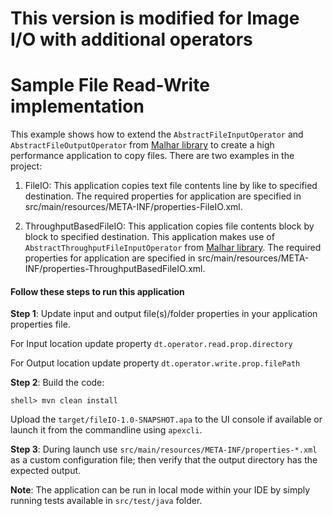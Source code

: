# This version is modified for Image I/O with additional operators
# Sample File Read-Write implementation
This example shows how to extend the `AbstractFileInputOperator` and `AbstractFileOutputOperator` from [Malhar library](https://github.com/apache/apex-malhar) to create a high performance application to copy files. There are two examples in the project:

1. FileIO: This application copies text file contents line by like to specified destination. The required properties for application are specified in src/main/resources/META-INF/properties-FileIO.xml.

2. ThroughputBasedFileIO: This application copies file contents block by block to specified destination. This application makes use of `AbstractThroughputFileInputOperator` from [Malhar library](https://github.com/apache/apex-malhar). The required properties for application are specified in src/main/resources/META-INF/properties-ThroughputBasedFileIO.xml.

#### Follow these steps to run this application

**Step 1**: Update input and output file(s)/folder properties in your application properties file.

For Input location update property `dt.operator.read.prop.directory`

For Output location update property `dt.operator.write.prop.filePath`

**Step 2**: Build the code:

    shell> mvn clean install

Upload the `target/fileIO-1.0-SNAPSHOT.apa` to the UI console if available or launch it from the commandline using `apexcli`.

**Step 3**: During launch use `src/main/resources/META-INF/properties-*.xml` as a custom configuration file; then verify
that the output directory has the expected output.

**Note**: The application can be run in local mode within your IDE by simply running tests available in `src/test/java` folder.
